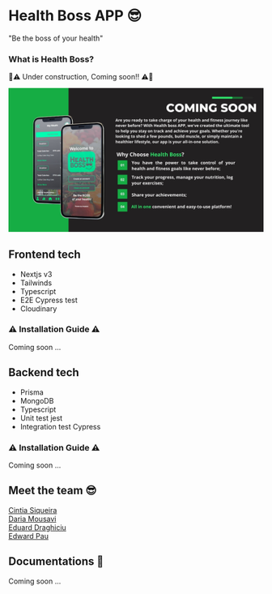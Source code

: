 # Health Boss APP 😎

"Be the boss of your health"

### What is Health Boss?

🚧⚠️ Under construction, Coming soon!! ⚠️🚧

![](./public/comingsoon.jpg)

## Frontend tech

- Nextjs v3
- Tailwinds
- Typescript
- E2E Cypress test
- Cloudinary
  <br>

### ⚠️ Installation Guide ⚠️

Coming soon ...

## Backend tech

- Prisma
- MongoDB
- Typescript
- Unit test jest
- Integration test Cypress
  <br>

### ⚠️ Installation Guide ⚠️

Coming soon ...

## Meet the team 😎

[Cintia Siqueira](https://github.com/ciisiq)<br>
[Daria Mousavi](https://github.com/dariaMousavi)<br>
[Eduard Draghiciu](https://github.com/Eduardcodes)<br>
[Edward Pau](https://github.com/edpau)<br>

## Documentations 📑

Coming soon ...
